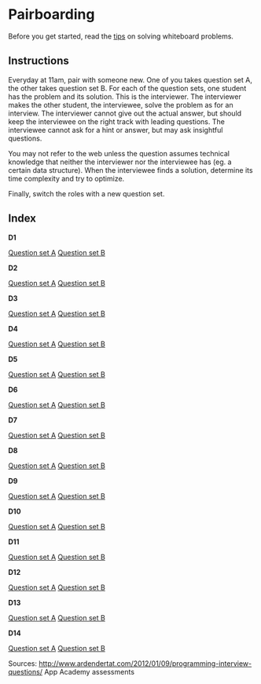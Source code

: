 # Pairboarding

Before you get started, read the [tips][tips] on solving whiteboard problems.

[tips]: tips.md

## Instructions

Everyday at 11am, pair with someone new. One of you takes question set A, the other takes question set B. For each of the question sets, one student has the problem and its solution. This is the interviewer. The interviewer makes the other student, the interviewee, solve the problem as for an interview. The interviewer cannot give out the actual answer, but should keep the interviewee on the right track with leading questions. The interviewee cannot ask for a hint or answer, but may ask insightful questions.

You may not refer to the web unless the question assumes technical knowledge that neither the interviewer nor the interviewee has (eg. a certain data structure). When the interviewee finds a solution, determine its time complexity and try to optimize.

Finally, switch the roles with a new question set.

## Index

**D1**

[Question set A](./questions/01A.md)
[Question set B](./questions/01B.md)

**D2**

[Question set A](./questions/02A.md)
[Question set B](./questions/02B.md)

**D3**

[Question set A](./questions/03A.md)
[Question set B](./questions/03B.md)

**D4**

[Question set A](./questions/04A.md)
[Question set B](./questions/04B.md)

**D5**

[Question set A](./questions/05A.md)
[Question set B](./questions/05B.md)

**D6**

[Question set A](./questions/06A.md)
[Question set B](./questions/06B.md)

**D7**

[Question set A](./questions/07A.md)
[Question set B](./questions/07B.md)

**D8**

[Question set A](./questions/08A.md)
[Question set B](./questions/08B.md)

**D9**

[Question set A](./questions/09A.md)
[Question set B](./questions/09B.md)

**D10**

[Question set A](./questions/10A.md)
[Question set B](./questions/10B.md)

**D11**

[Question set A](./questions/11A.md)
[Question set B](./questions/11B.md)

**D12**

[Question set A](./questions/12A.md)
[Question set B](./questions/12B.md)

**D13**

[Question set A](./questions/13A.md)
[Question set B](./questions/13B.md)

**D14**

[Question set A](./questions/14A.md)
[Question set B](./questions/14B.md)



Sources:
http://www.ardendertat.com/2012/01/09/programming-interview-questions/
App Academy assessments
